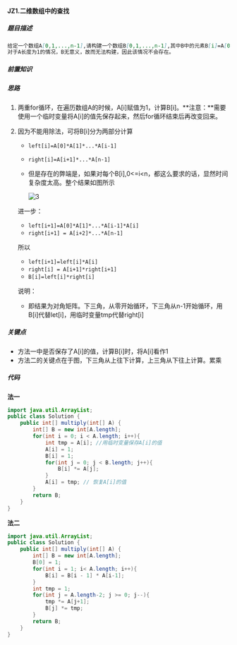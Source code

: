 #### JZ1.二维数组中的查找

##### 题目描述

```markdown
给定一个数组A[0,1,...,n-1],请构建一个数组B[0,1,...,n-1],其中B中的元素B[i]=A[0]*A[1]*...*A[i-1]*A[i+1]*...*A[n-1]。不能使用除法。（注意：规定B[0] = A[1] * A[2] * ... * A[n-1]，B[n-1] = A[0] * A[1] * ... * A[n-2];）
对于A长度为1的情况，B无意义，故而无法构建，因此该情况不会存在。
```

##### 前置知识

##### 思路

1. 两重for循环，在遍历数组A的时候，A[i]赋值为1，计算B[i]。**注意：**需要使用一个临时变量将A[i]的值先保存起来，然后for循环结束后再改变回来。

2. 因为不能用除法，可将B[i]分为两部分计算

   + `left[i]=A[0]*A[1]*...*A[i-1]`

   + `right[i]=A[i+1]*...*A[n-1]`

   + 但是存在的弊端是，如果对每个B[i],0<=i<n，都这么要求的话，显然时间复杂度太高。整个结果如图所示

     ![3](D:\笔记\Git\刷题笔记\牛客网.assets\3.png)

   进一步：

   + `left[i+1]=A[0]*A[1]*...*A[i-1]*A[i]`
   + `right[i+1] = A[i+2]*...*A[n-1]`

   所以

   + `left[i+1]=left[i]*A[i]`
   + `right[i] = A[i+1]*right[i+1]`
   + `B[i]=left[i]*right[i]`

   说明：

   + 即结果为对角矩阵。下三角，从零开始循环，下三角从n-1开始循环，用B[i]代替let[i]，用临时变量tmp代替right[i]

##### 关键点

+ 方法一中是否保存了A[i]的值，计算B[i]时，将A[i]看作1
+ 方法二的关键点在于图，下三角从上往下计算，上三角从下往上计算。累乘

##### 代码

**法一**

```java
import java.util.ArrayList;
public class Solution {
    public int[] multiply(int[] A) {
        int[] B = new int[A.length];
        for(int i = 0; i < A.length; i++){
            int tmp = A[i]; //用临时变量保存A[i]的值
            A[i] = 1;
            B[i] = 1;
            for(int j = 0; j < B.length; j++){
                B[i] *= A[j];
            }
            A[i] = tmp; // 恢复A[i]的值
        }
        return B;
    }
}
```

**法二**

```java
import java.util.ArrayList;
public class Solution {
    public int[] multiply(int[] A) {
        int[] B = new int[A.length];
        B[0] = 1;
        for(int i = 1; i< A.length; i++){
            B[i] = B[i - 1] * A[i-1];
        }
        int tmp = 1;
        for(int j = A.length-2; j >= 0; j--){
            tmp *= A[j+1];
            B[j] *= tmp;
        }
        return B;
    }
}
```



